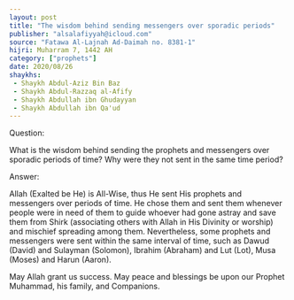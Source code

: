 ```yaml
---
layout: post
title: "The wisdom behind sending messengers over sporadic periods"
publisher: "alsalafiyyah@icloud.com"
source: "Fatawa Al-Lajnah Ad-Daimah no. 8381-1"
hijri: Muharram 7, 1442 AH
category: ["prophets"]
date: 2020/08/26
shaykhs: 
 - Shaykh Abdul-Aziz Bin Baz
 - Shaykh Abdul-Razzaq al-Afify
 - Shaykh Abdullah ibn Ghudayyan
 - Shaykh Abdullah ibn Qa'ud
---
```


Question:

What is the wisdom behind sending the prophets and messengers over sporadic periods of time? Why were they not sent in the same time period?

Answer: 

Allah (Exalted be He) is All-Wise, thus He sent His prophets and messengers over periods of time. He chose them and sent them whenever people were in need of them to guide whoever had gone astray and save them from Shirk (associating others with Allah in His Divinity or worship) and mischief spreading among them. Nevertheless, some prophets and messengers were sent within the same interval of time, such as Dawud (David) and Sulayman (Solomon), Ibrahim (Abraham) and Lut (Lot), Musa (Moses) and Harun (Aaron).

May Allah grant us success. May peace and blessings be upon our Prophet Muhammad, his family, and Companions.
